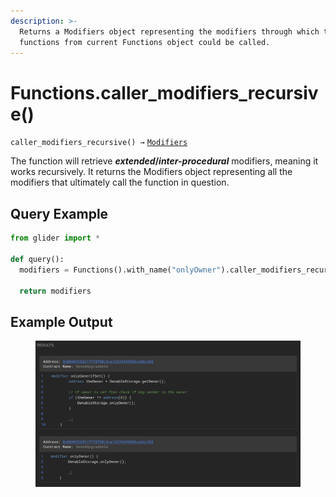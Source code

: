 ```yaml
---
description: >-
  Returns a Modifiers object representing the modifiers through which the
  functions from current Functions object could be called.
---
```


# Functions.caller\_modifiers\_recursive()

`caller_modifiers_recursive() →` [`Modifiers`](../callables/modifiers/)

The function will retrieve _**extended**_**/**_**inter-procedural**_ modifiers, meaning it works recursively. It returns the Modifiers object representing all the modifiers that ultimately call the function in question.

## Query Example

```python
from glider import *

def query():
  modifiers = Functions().with_name("onlyOwner").caller_modifiers_recursive().exec(2)
  
  return modifiers
```

## Example Output

<figure><img src="../../.gitbook/assets/image (1) (1) (1) (1) (1) (1) (1) (1) (1) (1) (1) (1) (1) (1) (1) (1) (1) (1) (1) (1) (1) (1).png" alt=""><figcaption></figcaption></figure>
